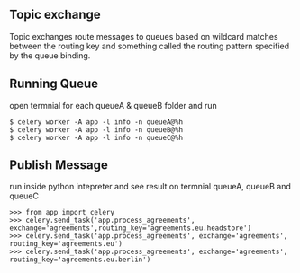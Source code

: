 Topic exchange 
-------------------------
Topic exchanges route messages to queues based on wildcard matches between the routing key and something called the routing pattern specified by the queue binding.


Running Queue
-----------------
open termnial for each queueA & queueB folder and run

```
$ celery worker -A app -l info -n queueA@%h
$ celery worker -A app -l info -n queueB@%h
$ celery worker -A app -l info -n queueC@%h
```


Publish Message
---------------
run inside python intepreter and see result on termnial queueA, queueB and queueC
```
>>> from app import celery
>>> celery.send_task('app.process_agreements', exchange='agreements',routing_key='agreements.eu.headstore')
>>> celery.send_task('app.process_agreements', exchange='agreements', routing_key='agreements.eu')
>>> celery.send_task('app.process_agreements', exchange='agreements', routing_key='agreements.eu.berlin')
```